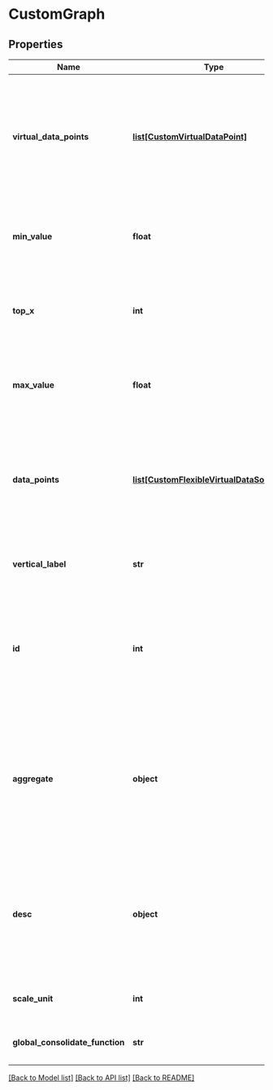 # CustomGraph

## Properties
Name | Type | Description | Notes
------------ | ------------- | ------------- | -------------
**virtual_data_points** | [**list[CustomVirtualDataPoint]**](CustomVirtualDataPoint.md) | The virtual datapoints added to the widget (note that a virtual datapoint must be referenced in a graph line to be displayed) | [optional] 
**min_value** | **float** | The minimum value that should be displayed on the y-axis | [optional] 
**top_x** | **int** | The number of lines to display for each configured datapoint | [optional] 
**max_value** | **float** | The maximum value that should be displayed on the y-axis | [optional] 
**data_points** | [**list[CustomFlexibleVirtualDataSourceEx]**](CustomFlexibleVirtualDataSourceEx.md) | The datapoints added to the widget (note that a datapoint must be referenced in a graph line to be displayed) | 
**vertical_label** | **str** | The label that will be display along the y axis | [optional] 
**id** | **int** | The unique id of the custom graph displayed by this widget (not to be confused with the widget id) | [optional] 
**aggregate** | **object** | true: You can set this field to true to aggregate results into one line. false: Results will not be aggregated the default value is true | [optional] 
**desc** | **object** | Whether the top X are displayed (false) or the bottom X are displayed (true), the default value is true | [optional] 
**scale_unit** | **int** | The base scale unit (1000 or 1024) | [optional] 
**global_consolidate_function** | **str** | The function for global consolidate | [optional] 

[[Back to Model list]](../README.md#documentation-for-models) [[Back to API list]](../README.md#documentation-for-api-endpoints) [[Back to README]](../README.md)


